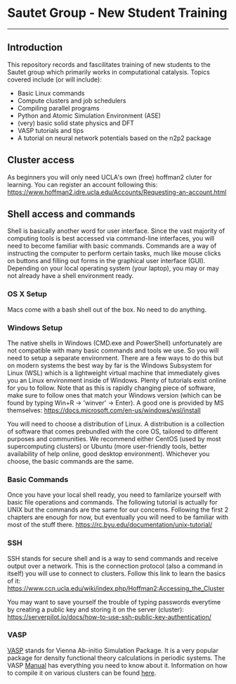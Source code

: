 # Sautet Group - New Student Training
---
## Introduction
This repository records and fascilitates training of new students to the Sautet group which primarily works in computational catalysis. Topics covered include (or will include):
- Basic Linux commands
- Compute clusters and job schedulers
- Compiling parallel programs
- Python and Atomic Simulation Environment (ASE)
- (very) basic solid state physics and DFT
- VASP tutorials and tips
- A tutorial on neural network potentials based on the n2p2 package

## Cluster access
As beginners you will only need UCLA's own (free) hoffman2 cluter for learning. You can register an account following this:
https://www.hoffman2.idre.ucla.edu/Accounts/Requesting-an-account.html

## Shell access and commands
Shell is basically another word for user interface. Since the vast majority of computing tools is best accessed via command-line interfaces, you will need to become familiar with basic commands. Commands are a way of instructing the computer to perform certain tasks, much like mouse clicks on buttons and filling out forms in the graphical user interface (GUI). Depending on your local operating system (your laptop), you may or may not already have a shell environment ready.
### OS X Setup
Macs come with a bash shell out of the box. No need to do anything.
### Windows Setup
The native shells in Windows (CMD.exe and PowerShell) unfortunately are not compatible with many basic commands and tools we use. So you will need to setup a separate environment. There are a few ways to do this but on modern systems the best way by far is the Windows Subsystem for Linux (WSL) which is a lightweight virtual machine that immediately gives you an Linux environment inside of Windows. Plenty of tutorials exist online for you to follow. Note that as this is rapidly changing piece of software, make sure to follow ones that match your Windows version (which can be found by typing Win+R -> 'winver' -> Enter). A good one is provided by MS themselves:
https://docs.microsoft.com/en-us/windows/wsl/install

You will need to choose a distribution of Linux. A distribution is a collection of software that comes prebundled with the core OS, tailored to different purposes and communities. We recommend either CentOS (used by most supercomputing clusters) or Ubuntu (more user-friendly tools, better availability of help online, good desktop environment). Whichever you choose, the basic commands are the same. 

### Basic Commands
Once you have your local shell ready, you need to familarize yourself with basic file operations and commands. The following tutorial is actually for UNIX but the commands are the same for our concerns. Following the first 2 chapters are enough for now, but eventually you will need to be familiar with most of the stuff there.
https://rc.byu.edu/documentation/unix-tutorial/

### SSH
SSH stands for secure shell and is a way to send commands and receive output over a network. This is the connection protocol (also a command in itself) you will use to connect to clusters. Follow this link to learn the basics of it:
https://www.ccn.ucla.edu/wiki/index.php/Hoffman2:Accessing_the_Cluster

You may want to save yourself the trouble of typing passwords everytime by creating a public key and storing it on the server (cluster):
https://serverpilot.io/docs/how-to-use-ssh-public-key-authentication/

### VASP
[VASP](https://www.vasp.at/) stands for Vienna Ab-initio Simulation Package. It is a very popular package for density functional theory calculations in periodic systems. The VASP [Manual](https://www.vasp.at/wiki/index.php/The_VASP_Manual) has everything you need to know about it. Information on how to compile it on various clusters can be found [here](vasp/vasp.md). 
